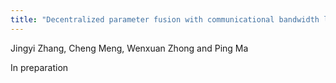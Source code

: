 ```yaml
---
title: "Decentralized parameter fusion with communicational bandwidth limitation"
---
```


Jingyi Zhang, Cheng Meng, Wenxuan Zhong and Ping Ma

In preparation
